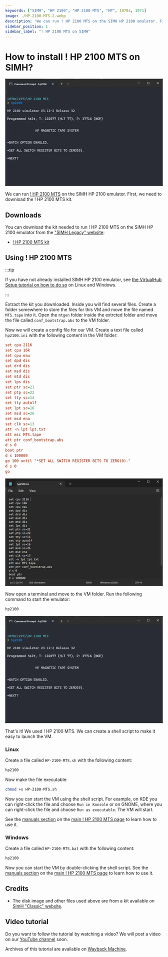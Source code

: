 ```yaml
---
keywords: ["SIMH", "HP 2100", "HP 2100 MTS", "HP", 1970s, 1971]
image: ./HP-2100-MTS-2.webp
description: 'We can run ! HP 2100 MTS on the SIMH HP 2100 emulator. First, we need to download the ! HP 2100 MTS kit. You can download the kit needed to run ! HP 2100 MTS on the SIMH HP 2100 emulator from the "SIMH Legacy" website:'
sidebar_position: 1
sidebar_label: "! HP 2100 MTS on SIMH"
---
```


# How to install ! HP 2100 MTS on SIMH?

![SIMH HP 2100 emulator with ! HP 2100 MTS](./HP-2100-MTS-2.webp)

We can run [! HP 2100 MTS](/1970s/1971/hp2100mts) on the SIMH HP 2100 emulator. First, we need to download the ! HP 2100 MTS kit.

## Downloads

You can download the kit needed to run ! HP 2100 MTS on the SIMH HP 2100 emulator from the ["SIMH Legacy" website](http://simh.trailing-edge.com/):

- [! HP 2100 MTS kit](http://simh.trailing-edge.com/kits/MTS.zip)

## Using ! HP 2100 MTS

:::tip

If you have not already installed SIMH HP 2100 emulator, see [the VirtualHub Setup tutorial on how to do so](https://setup.virtualhub.eu.org/simh-hp2100/) on Linux and Windows.

:::

Extract the kit you downloaded. Inside you will find several files. Create a folder somewhere to store the files for this VM and move the file named `MTS.tape` into it. Open the `mtgen` folder inside the extrcted folder and move the file called `conf_bootstrap.abs` to the VM folder.

Now we will create a config file for our VM. Create a text file called `hp2100.ini` with the following content in the VM folder:

```ini
set cpu 2116 
set cpu 16k
set cpu eau
set dpd dis
set drd dis
set msd dis
set mtd dis
set lps dis
set ptr sc=21
set ptp sc=22
set tty sc=14
set tty autolf
set lpt sc=16
set msd sc=26
set msd ena
set clk sc=13
att -n lpt lpt.txt
att msc MTS.tape
att ptr conf_bootstrap.abs
d s 0
boot ptr
d s 100000
go 100 until "*SET ALL SWITCH REGISTER BITS TO ZERO(0)." 
d s 0
go 
```

![hp2100.ini](./HP-2100-MTS-1.webp)

Now open a terminal and move to the VM folder. Run the following command to start the emulator:

```bash
hp2100
```

![hp2100](./HP-2100-MTS-2.webp)

That's it! We used ! HP 2100 MTS. We can create a shell script to make it easy to launch the VM.

### Linux

Create a file called `HP-2100-MTS.sh` with the following content:

```bash
hp2100
```

Now make the file executable:

```bash
chmod +x HP-2100-MTS.sh
```

Now you can start the VM using the shell script. For example, on KDE you can right-click the file and choose `Run in Konsole` or on GNOME, where you can right-click the file and choose `Run as executable`. The VM will start.

See the [manuals section](/1970s/1971/hp2100mts/#manuals) on the [main ! HP 2100 MTS page](/1970s/1971/hp2100mts/) to learn how to use it.

### Windows

Create a file called `HP-2100-MTS.bat` with the following content:

```bash
hp2100
```

Now you can start the VM by double-clicking the shell script. See the [manuals section](/1970s/1971/hp2100mts/#manuals) on the [main ! HP 2100 MTS page](/1970s/1971/hp2100mts/) to learn how to use it.

## Credits

- The disk image and other files used above are from a kit available on [SimH "Classic" website](http://simh.trailing-edge.com/).

## Video tutorial

Do you want to follow the tutorial by watching a video? We will post a video on our [YouTube channel](https://www.youtube.com/@virtua1hub) soon.

Archives of this tutorial are available on [Wayback Machine](https://web.archive.org/web/*/https://virtualhub.eu.org/1970s/1971/hp2100mts/simh/).
